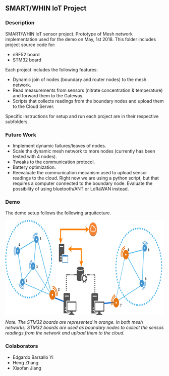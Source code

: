 ## SMART/WHIN IoT Project

### Description

SMART/WHIN IoT sensor project. Prototype of Mesh network implementation used for the demo on May, 1st 2018. This folder includes project source code for:
 * nRF52 board
 * STM32 board

Each project includes the following features:
 * Dynamic join of nodes (boundary and router nodes) to the mesh network. 
 * Read measurements from sensors (nitrate concentration & temperature) and forward them to the Gateway.
 * Scripts that collects readings from the boundary nodes and upload them to the Cloud Server.

Specific instructions for setup and run each project are in their respective subfolders.

### Future Work

 * Implement dynamic failures/leaves of nodes.
 * Scale the dynamic mesh network to more nodes (currently has been tested with 4 nodes).
 * Tweaks to the communication protocol.
 * Battery optimization.
 * Reevaluate the communication mecanism used to upload sensor readings to the cloud. Right now we are using a python script, but that requires a computer connected to the boundary node. Evaluate the possibility of using bluetooth/ANT or LoRaWAN instead.

### Demo

The demo setup follows the following arquitecture.

<img height="300" src="./imgs/topology.png" align="middle">

*Note. The STM32 boards are represented in orange. In both mesh networks, STM32 boards are used as boundary nodes to collect the sensos readings from the network and upload them to the cloud.*

### Colaborators

 * Edgardo Barsallo Yi
 * Heng Zhang
 * Xiaofan Jiang
